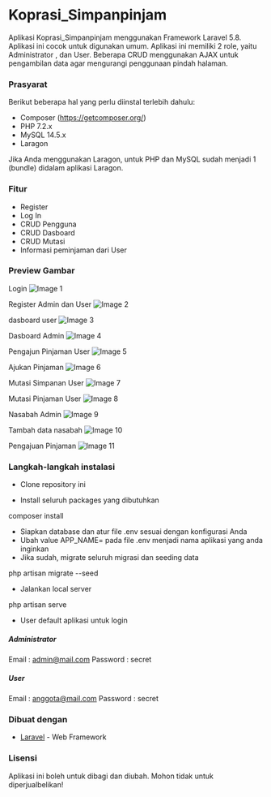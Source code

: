 # Koprasi_Simpanpinjam

Aplikasi Koprasi_Simpanpinjam menggunakan Framework Laravel 5.8. Aplikasi ini cocok untuk digunakan umum. Aplikasi ini memiliki 2 role, yaitu Administrator , dan User. Beberapa CRUD menggunakan AJAX untuk pengambilan data agar mengurangi penggunaan pindah halaman.

### Prasyarat

Berikut beberapa hal yang perlu diinstal terlebih dahulu:

-   Composer (https://getcomposer.org/)
-   PHP 7.2.x
-   MySQL 14.5.x
-  Laragon

Jika Anda menggunakan Laragon, untuk PHP dan MySQL sudah menjadi 1 (bundle) didalam aplikasi Laragon.

### Fitur
-   Register
-   Log In
-   CRUD Pengguna
-   CRUD Dasboard
-   CRUD Mutasi
-   Informasi peminjaman dari User

### Preview Gambar

Login
![Image 1](https://imgur.com/xpmpBF5 )

Register Admin dan User
![Image 2](https://imgur.com/djsHF5V)

dasboard user
![Image 3](https://imgur.com/NPpo3Kj)

Dasboard Admin
![Image 4](https://imgur.com/eQt8e8O)

Pengajun Pinjaman User
![Image 5](https://imgur.com/fltIZFc)

Ajukan Pinjaman
![Image 6](https://imgur.com/OylQ16B)

Mutasi Simpanan User
![Image 7](https://imgur.com/oKggZfA)

Mutasi Pinjaman User
![Image 8](https://imgur.com/HvTz1bV)

Nasabah Admin
![Image 9](https://imgur.com/k0FBSaj)

Tambah data nasabah
![Image 10](https://imgur.com/IMD5qhA)

Pengajuan Pinjaman
![Image 11](https://imgur.com/Xat46Ej)
### Langkah-langkah instalasi

-   Clone repository ini

-   Install seluruh packages yang dibutuhkan


composer install


-   Siapkan database dan atur file .env sesuai dengan konfigurasi Anda
-   Ubah value APP_NAME= pada file .env menjadi nama aplikasi yang anda inginkan
-   Jika sudah, migrate seluruh migrasi dan seeding data


php artisan migrate --seed


-   Jalankan local server


php artisan serve


-   User default aplikasi untuk login

##### Administrator 


Email       : admin@mail.com
Password    : secret

##### User


Email       : anggota@mail.com
Password    : secret


### Dibuat dengan

-   [Laravel](https://laravel.com) - Web Framework

### Lisensi

Aplikasi ini boleh untuk dibagi dan diubah. Mohon tidak untuk diperjualbelikan!
